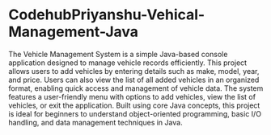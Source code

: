 # CodehubPriyanshu-Vehical-Management-Java
The Vehicle Management System is a simple Java-based console application designed to manage vehicle records efficiently. This project allows users to add vehicles by entering details such as make, model, year, and price. Users can also view the list of all added vehicles in an organized format, enabling quick access and management of vehicle data. The system features a user-friendly menu with options to add vehicles, view the list of vehicles, or exit the application. Built using core Java concepts, this project is ideal for beginners to understand object-oriented programming, basic I/O handling, and data management techniques in Java.
